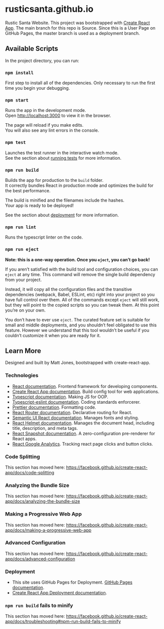 # rusticsanta.github.io

Rustic Santa Website. This project was bootstrapped with [Create React App](https://github.com/facebook/create-react-app).
The main branch for this repo is Source. Since this is a User Page on GitHub Pages, the master branch is used as a deployment branch.

## Available Scripts

In the project directory, you can run:

### `npm install` 

First step to install all of the dependencies. Only necessary to run the first time 
you begin your debugging. 

### `npm start`

Runs the app in the development mode.<br />
Open [http://localhost:3000](http://localhost:3000) to view it in the browser.

The page will reload if you make edits.<br />
You will also see any lint errors in the console.

### `npm test`

Launches the test runner in the interactive watch mode.<br />
See the section about [running tests](https://facebook.github.io/create-react-app/docs/running-tests) for more information.

### `npm run build`

Builds the app for production to the `build` folder.<br />
It correctly bundles React in production mode and optimizes the build for the best performance.

The build is minified and the filenames include the hashes.<br />
Your app is ready to be deployed!

See the section about [deployment](https://facebook.github.io/create-react-app/docs/deployment) for more information.

### `npm run lint`

Runs the typescript linter on the code.

### `npm run eject`

**Note: this is a one-way operation. Once you `eject`, you can’t go back!**

If you aren’t satisfied with the build tool and configuration choices, you can `eject` at any time. This command will remove the single build dependency from your project.

Instead, it will copy all the configuration files and the transitive dependencies (webpack, Babel, ESLint, etc) right into your project so you have full control over them. All of the commands except `eject` will still work, but they will point to the copied scripts so you can tweak them. At this point you’re on your own.

You don’t have to ever use `eject`. The curated feature set is suitable for small and middle deployments, and you shouldn’t feel obligated to use this feature. However we understand that this tool wouldn’t be useful if you couldn’t customize it when you are ready for it.

## Learn More

Designed and built by Matt Jones, bootstrapped with create-react-app.

### Technologies

-   [React documentation](https://reactjs.org/). Frontend framework for developing components.
-   [Create React App documentation](https://facebook.github.io/create-react-app/docs/getting-started). Build config tool for web applications.
-   [Typescript documentation](https://www.typescriptlang.org/docs/home.html). Making JS for OOP.
-   [Typescript-eslint documentation](https://github.com/typescript-eslint/typescript-eslint). Coding standards enforcerer.
-   [Prettier documentation](https://prettier.io/). Formatting code.
-   [React Router documentation](https://reacttraining.com/react-router/). Declarative routing for React.
-   [Semantic UI React documentation](https://react.semantic-ui.com/). Manages fonts and styling.
-   [React Helmet documentation](https://github.com/nfl/react-helmet). Manages the document head, including title, description, and meta tags.
-   [React Snapshot documentation](https://www.npmjs.com/package/react-snapshot). A zero-configuration pre-renderer for React apps.
-   [React Google Analytics](https://github.com/react-ga/react-ga). Tracking react page clicks and button clicks.

### Code Splitting

This section has moved here: https://facebook.github.io/create-react-app/docs/code-splitting

### Analyzing the Bundle Size

This section has moved here: https://facebook.github.io/create-react-app/docs/analyzing-the-bundle-size

### Making a Progressive Web App

This section has moved here: https://facebook.github.io/create-react-app/docs/making-a-progressive-web-app

### Advanced Configuration

This section has moved here: https://facebook.github.io/create-react-app/docs/advanced-configuration

### Deployment

-   This site uses GitHub Pages for Deployment. [GitHub Pages documentation](https://pages.github.com/).
-   [Create React App Deployment documentation](https://facebook.github.io/create-react-app/docs/deployment).

### `npm run build` fails to minify

This section has moved here: https://facebook.github.io/create-react-app/docs/troubleshooting#npm-run-build-fails-to-minify
